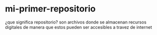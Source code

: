 # mi-primer-repositorio
¿que significa repositorio?
son archivos donde se almacenan recursos digitales de manera que estos pueden ser accesibles a travez de internet
